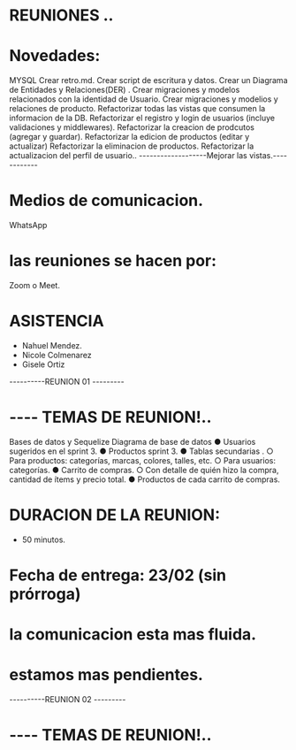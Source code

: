 # REUNIONES ..

# Novedades:
MYSQL 
Crear retro.md.
Crear script de escritura  y datos.
Crear un Diagrama de Entidades y Relaciones(DER) .
Crear migraciones y modelos relacionados con la identidad de Usuario.
Crear migraciones y modelios y relaciones de producto.
Refactorizar todas las vistas que consumen la informacion de la DB.
Refactorizar el registro y login de usuarios (incluye validaciones y middlewares).
Refactorizar la creacion de prodcutos (agregar y guardar).
Refactorizar la edicion de productos (editar y actualizar) 
Refactorizar la eliminacion de productos.
Refactorizar la actualizacion del perfil de usuario..
-------------------Mejorar las vistas.------------
# Medios de comunicacion.
WhatsApp

# las reuniones se hacen por:
 Zoom o Meet.


# ASISTENCIA
- Nahuel Mendez.
- Nicole Colmenarez
- Gisele Ortiz


----------REUNION 01 ---------

# ---- TEMAS DE REUNION!..

Bases de datos y Sequelize
 Diagrama de base de datos
● Usuarios sugeridos en el sprint 3.
● Productos  sprint 3.
● Tablas secundarias .
○ Para productos: categorías, marcas, colores, talles, etc.
○  Para usuarios: categorías.
● Carrito de compras.
○ Con detalle de quién hizo la compra, cantidad de ítems y precio total.
●  Productos de cada carrito de compras.


# DURACION DE LA REUNION:

- 50 minutos.
# Fecha de entrega: 23/02 (sin prórroga)
# la comunicacion esta mas fluida.
# estamos mas pendientes.

----------REUNION 02 ---------

# ---- TEMAS DE REUNION!..
